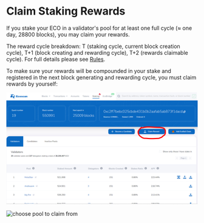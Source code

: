 # Claim Staking Rewards

If you stake your ECO in a validator's pool for at least one full cycle (≈ one day, 28800 blocks), you may claim your rewards.

The reward cycle breakdown: T (staking cycle, current block creation cycle), T+1 (block creating and rewarding cycle), T+2 (rewards claimable cycle). For full details please see [Rules](election-rules.md).

To make sure your rewards will be compounded in your stake and registered in the next block generating and rewarding cycle, you must claim rewards by yourself:

![claim rewards](../.gitbook/assets/rewardclaim.PNG)

![choose pool to claim from](../.gitbook/assets/photo\_2021-11-09\_13-52-24.jpg)
